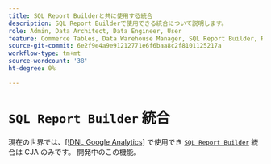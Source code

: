 ```yaml
---
title: SQL Report Builderと共に使用する統合
description: SQL Report Builderで使用できる統合について説明します。
role: Admin, Data Architect, Data Engineer, User
feature: Commerce Tables, Data Warehouse Manager, SQL Report Builder, Reports
source-git-commit: 6e2f9e4a9e91212771e6f6baa8c2f8101125217a
workflow-type: tm+mt
source-wordcount: '38'
ht-degree: 0%

---
```


# `SQL Report Builder` 統合

現在の世界では、[[!DNL Google Analytics]](../importing-data/integrations/google-analytics.md) で使用でき [`SQL Report Builder`](../dev-reports/sql-rpt-bldr.md) 統合は CJA のみです。 開発中のこの機能。
